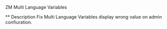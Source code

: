 ZM Multi Language Variables

** Description
Fix Multi Language Variables display wrong value on admin confiuration.

